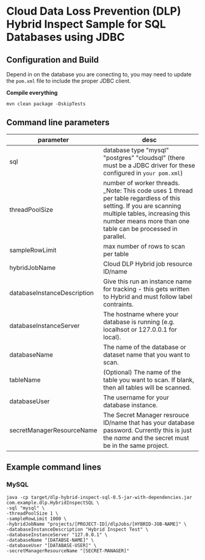 # Cloud Data Loss Prevention (DLP) Hybrid Inspect Sample for SQL Databases using JDBC

## Configuration and Build
Depend in on the database you are conecting to, you may need to update the ```pom.xml``` file to include the proper JDBC client.

__Compile everything__
```
mvn clean package -DskipTests
```

## Command line parameters

| parameter                   | desc                                                                                                                                                                                                                  | 
|-----------------------------|-----------------------------------------------------------------------------------------------------------------------------------------------------------------------------------------------------------------------|
| sql                         | database type "mysql" "postgres" "cloudsql" (there must be a JDBC driver for these configured in ```your pom.xml```)                                                                                                  |
| threadPoolSize              | number of worker threads. _Note: This code uses 1 thread per table regardless of this setting. If you are scanning multiple tables, increasing this number means more than one table can be processed in parallel.    |
| sampleRowLimit              | max number of rows to scan per table                                                                                                                                                                                  |
| hybridJobName               | Cloud DLP Hybrid job resource ID/name                                                                                                                                                                                 |
| databaseInstanceDescription | Give this run an instance name for tracking - this gets written to Hybrid and must follow label contraints.                                                                                                           |
| databaseInstanceServer      | The hostname where your database is running (e.g. localhsot or 127.0.0.1 for local).                                                                                                                                  |
| databaseName                | The name of the database or dataset name that you want to scan.                                                                                                                                                       |
| tableName                   | (Optional) The name of the table you want to scan. If blank, then all tables will be scanned.                                                                                                                         |
| databaseUser                | The username for your database instance.                                                                                                                                                                              |
| secretManagerResourceName   | The Secret Manager resrouce ID/name that has your database password. Currently this is just the _name_ and the secret must be in the same project.                                                                    |

## Example command lines

### MySQL

```
java -cp target/dlp-hybrid-inspect-sql-0.5-jar-with-dependencies.jar com.example.dlp.HybridInspectSQL \
-sql "mysql" \
-threadPoolSize 1 \
-sampleRowLimit 1000 \
-hybridJobName "projects/[PROJECT-ID]/dlpJobs/[HYBRID-JOB-NAME]" \
-databaseInstanceDescription "Hybrid Inspect Test" \
-databaseInstanceServer "127.0.0.1" \
-databaseName "[DATABSE-NAME]" \
-databaseUser "[DATABASE-USER]" \
-secretManagerResourceName "[SECRET-MANAGER]"
```

